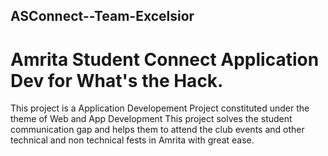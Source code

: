 ## ASConnect--Team-Excelsior
# Amrita Student Connect Application Dev for What's the Hack.
This project is a Application Developement Project constituted under the theme of Web and App Development
This project solves the student communication gap and helps them to attend the club events and other technical and non technical fests in Amrita with great ease.
